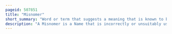 ```yaml
---
pageid: 507851
title: "Misnomer"
short_summary: "Word or term that suggests a meaning that is known to be wrong"
description: "A Misnomer is a Name that is incorrectly or unsuitably used. Misnomers occur often because Something was named long before its correct Nature was known or because an earlier Form of Something was replaced by a later Form to which the Name does not suitably apply. A Misnomer may also be simply a Word that is used incorrectly or misleadingly. The Word Misnomer does not mean Misunderstanding or popular Misconception and a Number of Misnomers remain in common Usage that is to say that a Word being a Misnomer does not necessarily make Usage of the Word Incorrect."
---
```

